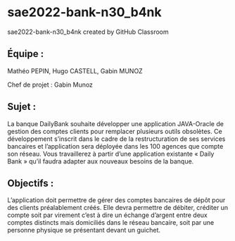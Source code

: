 # sae2022-bank-n30_b4nk
sae2022-bank-n30_b4nk created by GitHub Classroom

## Équipe :
Mathéo PEPIN, Hugo CASTELL, Gabin MUNOZ

Chef de projet : Gabin Munoz

## Sujet :
La banque DailyBank souhaite développer une application JAVA-Oracle de gestion des comptes clients pour remplacer plusieurs outils obsolètes. Ce développement s’inscrit dans le cadre de la restructuration de ses services bancaires et l’application sera déployée dans les 100 agences que compte son réseau. Vous travaillerez à partir d’une application existante « Daily Bank » qu’il faudra adapter aux nouveaux besoins de la banque.

## Objectifs : 
L’application doit permettre de gérer des comptes bancaires de dépôt pour des clients préalablement créés. Elle devra permettre de débiter, créditer un compte soit par virement c’est à dire un échange d’argent entre deux comptes distincts mais domiciliés dans le réseau bancaire, soit par une personne physique se présentant devant un guichet.
